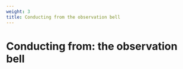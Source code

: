 ```yaml
---
weight: 3
title: Conducting from the observation bell
---
```


# Conducting from: the observation bell
